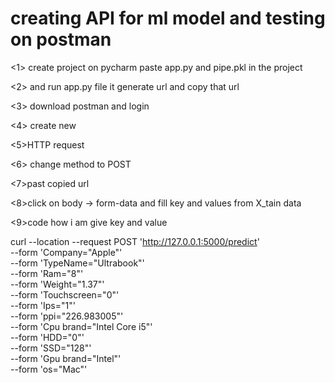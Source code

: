 # creating API for ml model and testing on postman

<1> create project on pycharm paste app.py and pipe.pkl in the project

<2> and run app.py file it generate url and copy that url

<3> download postman and login

<4> create new

<5>HTTP request

<6> change method to POST

<7>past copied url 

<8>click on body -> form-data and fill key and values from X_tain data

<9>code how i am give key and value

curl --location --request POST 'http://127.0.0.1:5000/predict' \
--form 'Company="Apple"' \
--form 'TypeName="Ultrabook"' \
--form 'Ram="8"' \
--form 'Weight="1.37"' \
--form 'Touchscreen="0"' \
--form 'Ips="1"' \
--form 'ppi="226.983005"' \
--form 'Cpu brand="Intel Core i5"' \
--form 'HDD="0"' \
--form 'SSD="128"' \
--form 'Gpu brand="Intel"' \
--form 'os="Mac"'



